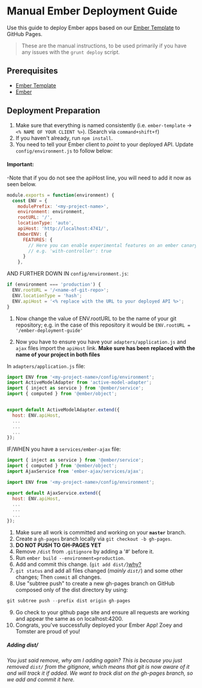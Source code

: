 # Manual Ember Deployment Guide

Use this guide to deploy Ember apps based on our [Ember Template](https://git.generalassemb.ly/ga-wdi-boston/ember-auth-template)
to GitHub Pages.

>These are the manual instructions, to be used primarily if you have any issues with the `grunt deploy` script.

## Prerequisites

-   [Ember Template](https://git.generalassemb.ly/ga-wdi-boston/ember-auth-template)
-   [Ember](https://git.generalassemb.ly/ga-wdi-boston/ember)

## Deployment Preparation

1.  Make sure that everything is named consistently (i.e. `ember-template` ->
 `<% NAME OF YOUR CLIENT %>`). (Search via `command+shift+f`)
1.  If you haven't already, run `npm install`.
1.  You need to tell your Ember client to _point_ to your deployed API. Update
`config/environment.js` to follow below:

#### Important:

-Note that if you do not see the apiHost line, you will need to add it now as seen below.

```js
module.exports = function(environment) {
  const ENV = {
    modulePrefix: '<my-project-name>',
    environment: environment,
    rootURL: '/',
    locationType: 'auto',
    apiHost: 'http://localhost:4741/',
    EmberENV: {
      FEATURES: {
        // Here you can enable experimental features on an ember canary build
        // e.g. 'with-controller': true
      }
    },
```

AND FURTHER DOWN IN `config/environment.js`:

```js
if (environment === 'production') {
  ENV.rootURL = '/<name-of-git-repo>';
  ENV.locationType = 'hash';
  ENV.apiHost = '<% replace with the URL to your deployed API %>';
}
```

1.  Now change the value of ENV.rootURL to be the name of your git repository; e.g. in the case of this repository it would be `ENV.rootURL = '/ember-deployment-guide'`

1.  Now you have to ensure you have your `adapters/application.js` and `ajax` files
import the `apiHost` link. **Make sure <my-project-name> has been replaced with the name of your project in both files**

In `adapters/application.js` file:

```js
import ENV from '<my-project-name>/config/environment';
import ActiveModelAdapter from 'active-model-adapter';
import { inject as service } from '@ember/service';
import { computed } from '@ember/object';


export default ActiveModelAdapter.extend({
  host: ENV.apiHost,
  ...
  ...
  ...
});
```

IF/WHEN you have a `services/ember-ajax` file:

```js
import { inject as service } from '@ember/service';
import { computed } from '@ember/object';
import AjaxService from 'ember-ajax/services/ajax';

import ENV from '<my-project-name>/config/environment';

export default AjaxService.extend({
  host: ENV.apiHost,
  ...
  ...
  ...
});
```

1.  Make sure all work is committed and working on your **`master`** branch.
1.  Create a `gh-pages` branch locally via `git checkout -b gh-pages`.
1.  **DO NOT PUSH TO GH-PAGES YET**
1.  Remove `/dist` from `.gitignore` by adding a '#' before it.
1.  Run `ember build --environment=production`.
1.  Add and commit this change. (`git add dist/`)[why?](#adding-dist)
1.  `git status` and add all files changed (_mainly `dist/`_) and some other changes; Then `commit` all changes.
1.  Use "subtree push" to create a new gh-pages branch on GitHub composed only
of the dist directory by using:

```js
git subtree push --prefix dist origin gh-pages
```

9.  Go check to your github page site and ensure all requests are working and appear
the same as on localhost:4200.
10.  Congrats, you've successfully deployed your Ember App! Zoey and Tomster are proud of you!

##### Adding dist/

_You just said remove, why am I adding again? This is because you just removed `dist/` from the gitignore, which means that git is now aware of it and will track it if added. We want to track dist on the gh-pages branch, so we add and commit it here._
